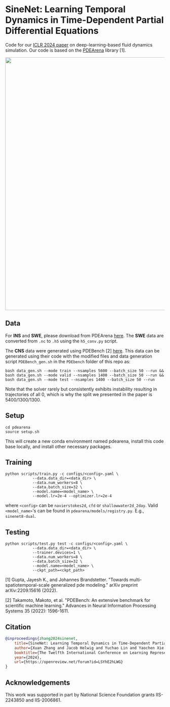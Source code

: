 # SineNet: Learning Temporal Dynamics in Time-Dependent Partial Differential Equations

Code for our [ICLR 2024 paper](https://openreview.net/pdf?id=LSYhE2hLWG) on deep-learning-based fluid dynamics simulation. Our code is based on the [PDEArena](https://github.com/microsoft/pdearena) library [1].

<p align="center">
<img src="https://github.com/divelab/AIRS/blob/main/OpenPDE/SineNet/assets/SineNet_arch.jpg" width="800" class="center" alt=""/>
    <br/>
</p>

## Data

For **INS** and **SWE**, please download from PDEArena [here](https://microsoft.github.io/pdearena/datadownload/). The **SWE** data are converted from `.nc` to `.h5` using the `h5_conv.py` script.

The **CNS** data were generated using PDEBench [2] [here](https://github.com/pdebench/PDEBench/tree/main/pdebench/data_download). This data can be generated using their code with the modified files and data generation script `PDEBench_gen.sh` in the `PDEbench` folder of this repo as:

```shell
bash data_gen.sh --mode train --nsamples 5600 --batch_size 50 --run && bash data_gen.sh --mode valid --nsamples 1400 --batch_size 50 --run && bash data_gen.sh --mode test --nsamples 1400 --batch_size 50 --run
```
Note that the solver rarely but consistently exhibits instability resulting in trajectories of all 0, which is why the split we presented in the paper is 5400/1300/1300.

## Setup
```shell
cd pdearena
source setup.sh
```
This will create a new conda environment named pdearena, install this code base locally, and install other necessary packages.

## Training

```shell
python scripts/train.py -c configs/<config>.yaml \
            --data.data_dir=<data_dir> \
            --data.num_workers=8 \
            --data.batch_size=32 \
            --model.name=<model_name> \
            --model.lr=2e-4 --optimizer.lr=2e-4
```
where `<config>` can be `navierstokes2d`, `cfd` or `shallowwater2d_2day`.
Valid `<model_name>`'s can be found in `pdearena/models/registry.py`. E.g., `sinenet8-dual`.


## Testing
```shell
python scripts/test.py test -c configs/<config>.yaml \
            --data.data_dir=<data_dir> \
            --trainer.devices=1 \
            --data.num_workers=8 \
            --data.batch_size=32 \
            --model.name=<model_name> \
            --ckpt_path=<ckpt_path>
```


[1] Gupta, Jayesh K., and Johannes Brandstetter. "Towards multi-spatiotemporal-scale generalized pde modeling." arXiv preprint arXiv:2209.15616 (2022).

[2] Takamoto, Makoto, et al. "PDEBench: An extensive benchmark for scientific machine learning." Advances in Neural Information Processing Systems 35 (2022): 1596-1611.

## Citation

```bibtex
@inproceedings{zhang2024sinenet,
    title={SineNet: Learning Temporal Dynamics in Time-Dependent Partial Differential Equations},
    author={Xuan Zhang and Jacob Helwig and Yuchao Lin and Yaochen Xie and Cong Fu and Stephan Wojtowytsch and Shuiwang Ji},
    booktitle={The Twelfth International Conference on Learning Representations},
    year={2024},
    url={https://openreview.net/forum?id=LSYhE2hLWG}
}
```

## Acknowledgements

This work was supported in part by National Science Foundation grants IIS-2243850 and IIS-2006861.
